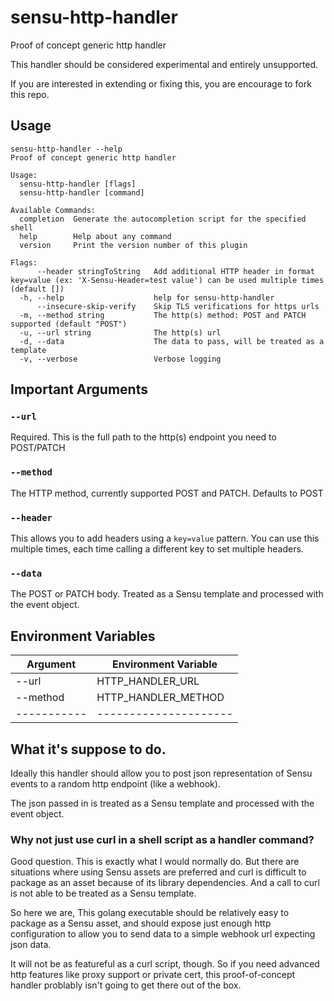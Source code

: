 # sensu-http-handler
Proof of concept generic http handler

This handler should be considered experimental and entirely unsupported.

If you are interested in extending or fixing this, you are encourage to fork this repo.


## Usage
```
sensu-http-handler --help
Proof of concept generic http handler

Usage:
  sensu-http-handler [flags]
  sensu-http-handler [command]

Available Commands:
  completion  Generate the autocompletion script for the specified shell
  help        Help about any command
  version     Print the version number of this plugin

Flags:
      --header stringToString   Add additional HTTP header in format key=value (ex: 'X-Sensu-Header=test value') can be used multiple times (default [])
  -h, --help                    help for sensu-http-handler
      --insecure-skip-verify    Skip TLS verifications for https urls
  -m, --method string           The http(s) method: POST and PATCH supported (default "POST")
  -u, --url string              The http(s) url
  -d, --data                    The data to pass, will be treated as a template
  -v, --verbose                 Verbose logging

```

## Important Arguments

### `--url`
Required. This is the full path to the http(s) endpoint you need to POST/PATCH

### `--method`
The HTTP method, currently supported POST and PATCH. Defaults to POST

### `--header`
This allows you to add headers using a `key=value` pattern. You can use this multiple times, each time calling a different key to set multiple headers.

### `--data`
The POST or PATCH body. Treated as a Sensu template and processed with the event object.


## Environment Variables
|Argument   |Environment Variable |
|-----------|---------------------|
|--url      |HTTP_HANDLER_URL     |
|--method   |HTTP_HANDLER_METHOD  |
|-----------|---------------------|


## What it's suppose to do.
Ideally this handler should allow you to post json representation of Sensu events to a random http endpoint (like a webhook).

The json passed in is treated as a Sensu template and processed with the event object.

### Why not just use curl in a shell script as a handler command?

Good question.  This is exactly what I would normally do. 
But there are situations where using Sensu assets are preferred and curl is difficult to package as an asset because of its library dependencies. And a call to curl is not able to be treated as a Sensu template.

So here we are, This golang executable should be relatively easy to package as a Sensu asset, and should expose just enough http configuration to allow you to send data to a simple webhook url expecting json data.

It will not be as featureful as a curl script, though. So if you need advanced http features like proxy support or private cert, this proof-of-concept handler problably isn't going to get there out of the box.
